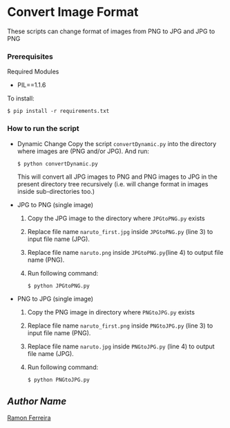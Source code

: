 # Convert Image Format

These scripts can change format of images from PNG to JPG and JPG to PNG

### Prerequisites

Required Modules

- PIL==1.1.6

To install:

```
$ pip install -r requirements.txt
```

### How to run the script

- Dynamic Change
  Copy the script `convertDynamic.py` into the directory where images
  are (PNG and/or JPG). And run:
  ```bash
  $ python convertDynamic.py
  ```
  This will convert all JPG images to PNG and PNG images to JPG
  in the present directory tree recursively
  (i.e. will change format in images inside sub-directories too.)
- JPG to PNG (single image)

  1. Copy the JPG image to the directory where `JPGtoPNG.py` exists
  2. Replace file name `naruto_first.jpg` inside `JPGtoPNG.py`
     (line 3) to input file name (JPG).
  3. Replace file name `naruto.png` inside `JPGtoPNG.py`(line 4) to
     output file name (PNG).
  4. Run following command:

     ```
     $ python JPGtoPNG.py
     ```

- PNG to JPG (single image)

  1. Copy the PNG image in directory where `PNGtoJPG.py` exists
  2. Replace file name `naruto_first.png` inside `PNGtoJPG.py`
     (line 3) to input file name (PNG).
  3. Replace file name `naruto.jpg` inside `PNGtoJPG.py`
     (line 4) to output file name (JPG).
  4. Run following command:

     ```
     $ python PNGtoJPG.py
     ```

## _Author Name_

[Ramon Ferreira](https://github.com/ramonfsk)

